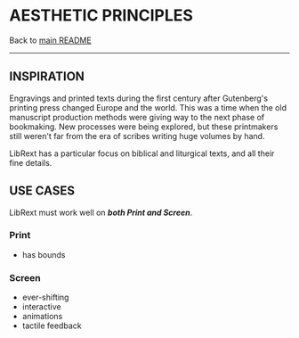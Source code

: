 # AESTHETIC PRINCIPLES

Back to [main README](../../README.md)

---

## INSPIRATION

Engravings and printed texts during the first century after Gutenberg's printing press changed Europe and the world. This was a time when the old manuscript production methods were giving way to the next phase of bookmaking. New processes were being explored, but these printmakers still weren't far from the era of scribes writing huge volumes by hand.

LibRext has a particular focus on biblical and liturgical texts, and all their fine details.

## USE CASES

LibRext must work well on ***both Print and Screen***.

### Print

- has bounds

### Screen

- ever-shifting
- interactive
- animations
- tactile feedback

